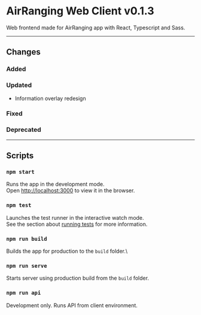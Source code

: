 # AirRanging Web Client v0.1.3

Web frontend made for AirRanging app with React, Typescript and Sass.

---

## Changes

### Added

### Updated

- Information overlay redesign

### Fixed

### Deprecated

---

## Scripts

### `npm start`

Runs the app in the development mode.\
Open [http://localhost:3000](http://localhost:3000) to view it in the browser.

### `npm test`

Launches the test runner in the interactive watch mode.\
See the section about [running tests](https://facebook.github.io/create-react-app/docs/running-tests) for more information.

### `npm run build`

Builds the app for production to the `build` folder.\

### `npm run serve`

Starts server using production build from the `build` folder.

### `npm run api`

Development only.
Runs API from client environment.
